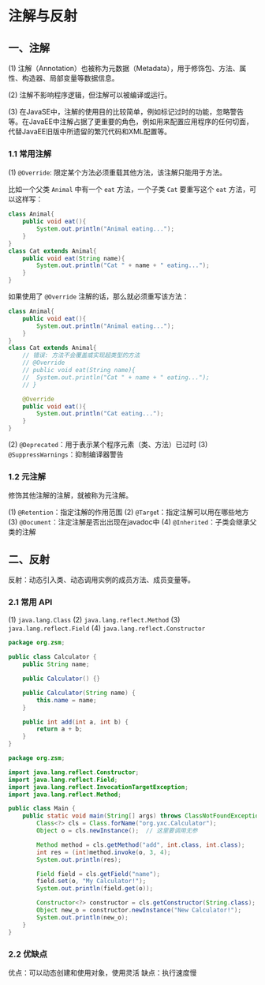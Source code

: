 # 注解与反射

## 一、注解

(1) 注解（Annotation）也被称为元数据（Metadata），用于修饰包、方法、属性、构造器、局部变量等数据信息。

(2) 注解不影响程序逻辑，但注解可以被编译或运行。

(3) 在JavaSE中，注解的使用目的比较简单，例如标记过时的功能，忽略警告等。在JavaEE中注解占据了更重要的角色，例如用来配置应用程序的任何切面，代替JavaEE旧版中所遗留的繁冗代码和XML配置等。

### 1.1 常用注解

(1) `@Override`: 限定某个方法必须重载其他方法，该注解只能用于方法。

比如一个父类 `Animal` 中有一个 `eat` 方法，一个子类 `Cat` 要重写这个 `eat` 方法，可以这样写：

```java
class Animal{
	public void eat(){
		System.out.println("Animal eating...");
	}
}
class Cat extends Animal{
	public void eat(String name){
		System.out.println("Cat " + name + " eating...");
	}
}
```

如果使用了 `@Override` 注解的话，那么就必须重写该方法：

```java
class Animal{
	public void eat(){
		System.out.println("Animal eating...");
	}
}
class Cat extends Animal{
	// 错误: 方法不会覆盖或实现超类型的方法
	// @Override
	// public void eat(String name){
	// 	System.out.println("Cat " + name + " eating...");
	// }

	@Override
	public void eat(){
		System.out.println("Cat eating...");
	}
}
```

(2) `@Deprecated`：用于表示某个程序元素（类、方法）已过时
(3) `@SuppressWarnings`：抑制编译器警告



### 1.2 元注解

修饰其他注解的注解，就被称为元注解。

(1) `@Retention`：指定注解的作用范围
(2) `@Targe`t：指定注解可以用在哪些地方
(3) `@Document`：注定注解是否出出现在javadoc中
(4) `@Inherited`：子类会继承父类的注解

## 二、反射

反射：动态引入类、动态调用实例的成员方法、成员变量等。

### 2.1 常用 API

(1) `java.lang.Class`
(2) `java.lang.reflect.Method`
(3) `java.lang.reflect.Field`
(4) `java.lang.reflect.Constructor`

```java
package org.zsm;

public class Calculator {
    public String name;

    public Calculator() {}

    public Calculator(String name) {
        this.name = name;
    }

    public int add(int a, int b) {
        return a + b;
    }
}
```

```java
package org.zsm;

import java.lang.reflect.Constructor;
import java.lang.reflect.Field;
import java.lang.reflect.InvocationTargetException;
import java.lang.reflect.Method;

public class Main {
    public static void main(String[] args) throws ClassNotFoundException, InstantiationException, IllegalAccessException, NoSuchMethodException, InvocationTargetException, NoSuchFieldException {
        Class<?> cls = Class.forName("org.yxc.Calculator");
        Object o = cls.newInstance();  // 这里要调用无参

        Method method = cls.getMethod("add", int.class, int.class);
        int res = (int)method.invoke(o, 3, 4);
        System.out.println(res);

        Field field = cls.getField("name");
        field.set(o, "My Calculator!");
        System.out.println(field.get(o));

        Constructor<?> constructor = cls.getConstructor(String.class);
        Object new_o = constructor.newInstance("New Calculator!");
        System.out.println(new_o);
    }
}
```

### 2.2 优缺点

优点：可以动态创建和使用对象，使用灵活
缺点：执行速度慢